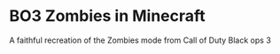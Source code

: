 # BO3 Zombies in Minecraft

A faithful recreation of the Zombies mode from Call of Duty Black ops 3
